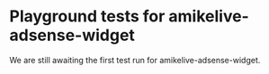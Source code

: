 # Playground tests for amikelive-adsense-widget
We are still awaiting the first test run for amikelive-adsense-widget.
